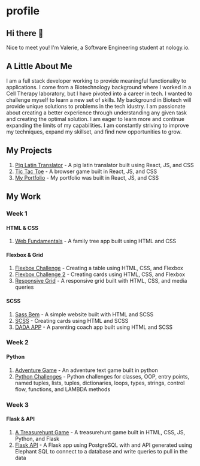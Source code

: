 # profile

## Hi there 👋

Nice to meet you! I'm Valerie, a Software Engineering student at nology.io.

## A Little About Me
 I am a full stack developer working to provide meaningful functionality to applications. I come from a Biotechnology background where I worked in a Cell Therapy laboratory, but I have pivoted into a career in tech. I wanted to challenge myself to learn a new set of skills. My background in Biotech will provide unique solutions to problems in the tech idustry. I am passionate about creating a better experience through understanding any given task and creating the optimal solution. I am eager to learn more and continue expanding the limits of my capabilities. I am constantly striving to improve my techniques, expand my skillset, and find new opportunities to grow.

 
## My Projects 

1. <a target=_blank href=https://github.com/vjtovar/pig-latin-pluto-team>Pig Latin Translator</a> - A pig latin translator built using React, JS, and CSS
2. <a target=_blank href=https://github.com/vjtovar/tic-tac-toe-radiator-springs>Tic Tac Toe</a> - A browser game built in React, JS, and CSS
3. <a target=_blank href=https://vjtovar.github.io/my-app>My Portfolio</a> - My portfolio was built in React, JS, and CSS



## My Work 

### Week 1

#### HTML & CSS 
1. <a target=_blank href=https://github.com/vjtovar/nology-coursework/tree/main/Week_1_HTML_CSS/web-fundamentals>Web Fundamentals</a> - A family tree app built using HTML and CSS


#### Flexbox & Grid
1. <a target=_blank href=https://github.com/vjtovar/nology-coursework/tree/main/Week_1_HTML_CSS/flexbox-challenge>Flexbox Challenge</a> - Creating a table using HTML, CSS, and Flexbox
2. <a target=_blank href=https://github.com/vjtovar/nology-coursework/tree/main/Week_1_HTML_CSS/flexbox-challenge>Flexbox Challenge 2</a> - Creating cards using HTML, CSS, and Flexbox
3. <a target=_blank href=https://github.com/vjtovar/nology-coursework/tree/main/Week_1_HTML_CSS/responsive-grid>Responsive Grid</a> - A responsive grid built with HTML, CSS, and media queries

#### SCSS
1. <a target=_blank href=https://github.com/vjtovar/nology-coursework/tree/main/Week_1_HTML_CSS/sass-bem>Sass Bem</a> - A simple website built with HTML and SCSS
2. <a target=_blank href=https://github.com/vjtovar/nology-coursework/tree/main/Week_1_HTML_CSS/sass>SCSS</a> - Creating cards using HTML and SCSS
3. <a target=_blank href=https://github.com/vjtovar/nology-coursework/tree/main/Week_1_HTML_CSS/web-project-nology>DADA APP</a> - A parenting coach app built using HTML and SCSS

### Week 2

#### Python
1. <a target=_blank href=https://github.com/vjtovar/nology-coursework/tree/main/Week_2_Python_CSV/adventure_game>Adventure Game</a> - An adventure text game built in python
2. <a target=_blank href=https://github.com/vjtovar/nology-coursework/tree/main/Week_2_Python_CSV>Python Challenges</a> - Python challenges for classes, OOP, entry points, named tuples, lists, tuples, dictionaries, loops, types, strings, control flow, functions, and LAMBDA methods


### Week 3

#### Flask & API
1. <a target=_blank href=https://github.com/vjtovar/nology-coursework/tree/main/Week_3_Flask_API/hello-flask>A Treasurehunt Game</a> - A treasurehunt game built in HTML, CSS, JS, Python, and Flask
2. <a target=_blank href=https://github.com/vjtovar/nology-coursework/tree/main/Week_3_Flask_API/flask-api>Flask API</a> - A Flask app using PostgreSQL with and API generated using Elephant SQL to connect to a database and write queries to pull in the data




